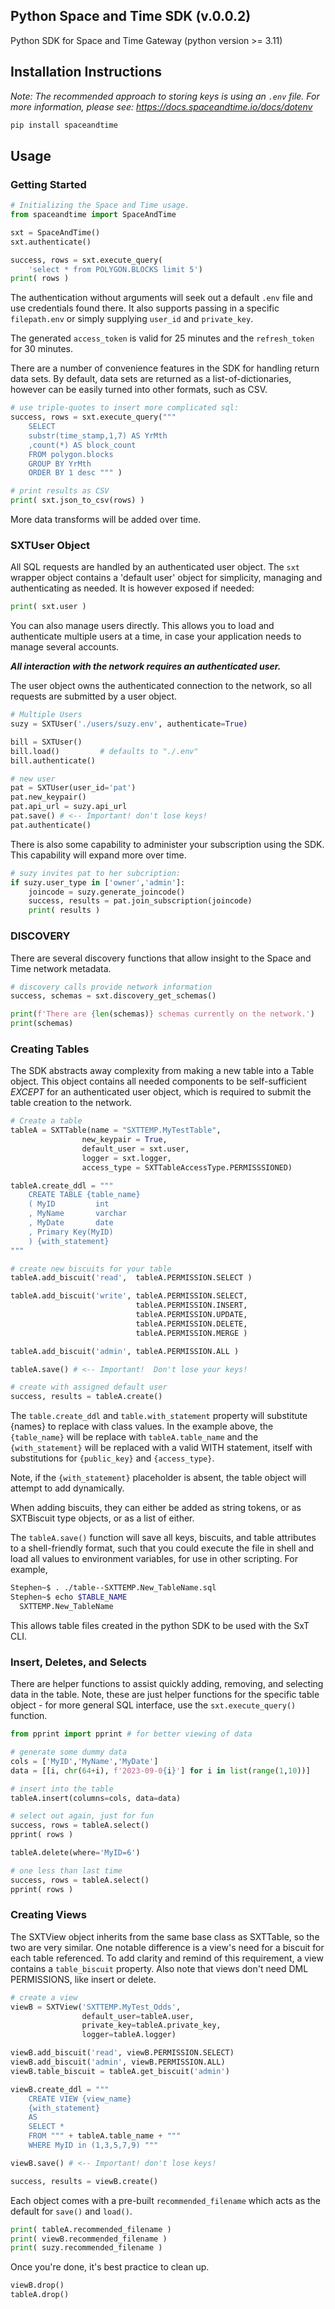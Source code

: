 
  
  

## Python Space and Time SDK (v.0.0.2)

  

Python SDK for Space and Time Gateway (python version >= 3.11)

  

## Installation Instructions

  

_Note: The recommended approach to storing keys is using an `.env` file. 
For more information, please see: https://docs.spaceandtime.io/docs/dotenv_

  

```sh
pip install spaceandtime
```

 

## Usage

  

### Getting Started

```python
# Initializing the Space and Time usage.
from spaceandtime import SpaceAndTime

sxt = SpaceAndTime()
sxt.authenticate()

success, rows = sxt.execute_query(
	'select * from POLYGON.BLOCKS limit 5')
print( rows )
```

The authentication without arguments will seek out a default `.env` file and use credentials found there.  It also supports passing in a specific ```filepath.env``` or simply supplying ```user_id``` and ```private_key```.

The generated ``access_token`` is valid for 25 minutes and the ``refresh_token`` for 30 minutes.

There are a number of convenience features in the SDK for handling return data sets. By default, data sets are returned as a list-of-dictionaries, however can be easily turned into other formats, such as CSV.

```python
# use triple-quotes to insert more complicated sql:
success, rows = sxt.execute_query("""
	SELECT 
	substr(time_stamp,1,7) AS YrMth
	,count(*) AS block_count
	FROM polygon.blocks 
	GROUP BY YrMth
	ORDER BY 1 desc """ )

# print results as CSV
print( sxt.json_to_csv(rows) )
```

More data transforms will be added over time.

### SXTUser Object

All SQL requests are handled by an authenticated user object.  The ```sxt``` wrapper object contains a 'default user' object for simplicity, managing and authenticating as needed.  It is however exposed if needed:

```python
print( sxt.user )
```

You can also manage users directly.  This allows you to load and authenticate multiple users at a time, in case your application needs to manage several accounts.

_**All interaction with the network requires an authenticated user.**_

The user object owns the authenticated connection to the network, so all requests are submitted by a user object.

```python
# Multiple Users
suzy = SXTUser('./users/suzy.env', authenticate=True)

bill = SXTUser()
bill.load()         # defaults to "./.env"
bill.authenticate()

# new user
pat = SXTUser(user_id='pat')
pat.new_keypair()
pat.api_url = suzy.api_url
pat.save() # <-- Important! don't lose keys!
pat.authenticate()
```

There is also some capability to administer your subscription using the SDK.  This capability will expand more over time.

```python
# suzy invites pat to her subcription:
if suzy.user_type in ['owner','admin']: 
	joincode = suzy.generate_joincode()
	success, results = pat.join_subscription(joincode)
	print( results )
```



### DISCOVERY

There are several discovery functions that allow insight to the Space and Time network metadata.


```python
# discovery calls provide network information
success, schemas = sxt.discovery_get_schemas()

print(f'There are {len(schemas)} schemas currently on the network.')
print(schemas)
```


### Creating Tables

The SDK abstracts away complexity from making a new table into a Table object.  This object contains all needed components to be self-sufficient _EXCEPT_ for an authenticated user object, which is required to submit the table creation to the network.

```python
# Create a table
tableA = SXTTable(name = "SXTTEMP.MyTestTable", 
				new_keypair = True, 
				default_user = sxt.user,
				logger = sxt.logger,
				access_type = SXTTableAccessType.PERMISSSIONED)

tableA.create_ddl = """
	CREATE TABLE {table_name} 
	( MyID         int
	, MyName       varchar
	, MyDate       date
	, Primary Key(MyID) 
	) {with_statement}
""" 

# create new biscuits for your table
tableA.add_biscuit('read',  tableA.PERMISSION.SELECT )

tableA.add_biscuit('write', tableA.PERMISSION.SELECT, 
							tableA.PERMISSION.INSERT, 
							tableA.PERMISSION.UPDATE, 
							tableA.PERMISSION.DELETE,
							tableA.PERMISSION.MERGE )

tableA.add_biscuit('admin', tableA.PERMISSION.ALL )

tableA.save() # <-- Important!  Don't lose your keys!

# create with assigned default user
success, results = tableA.create()  
```


The ```table.create_ddl``` and ```table.with_statement``` property will substitute {names} to replace with class values.  In the example above, the ```{table_name}``` will be replace with ```tableA.table_name``` and the ```{with_statement}``` will be replaced with a valid WITH statement, itself with substitutions for ```{public_key}``` and ```{access_type}```.

Note, if the ```{with_statement}``` placeholder is absent, the table object will attempt to add dynamically.

When adding biscuits, they can either be added as string tokens, or as SXTBiscuit type objects, or as a list of either.

The ```tableA.save()``` function will save all keys, biscuits, and table attributes to a shell-friendly format, such that you could execute the file in shell and load all values to environment variables, for use in other scripting. For example,

```sh
Stephen~$ . ./table--SXTTEMP.New_TableName.sql
Stephen~$ echo $TABLE_NAME
  SXTTEMP.New_TableName
```
This allows table files created in the python SDK to be used with the SxT CLI. 


### Insert, Deletes, and Selects

There are helper functions to assist quickly adding, removing, and selecting data in the table.  Note, these are just helper functions for the specific table object - for more general SQL interface, use the ```sxt.execute_query()``` function. 

```python
from pprint import pprint # for better viewing of data

# generate some dummy data
cols = ['MyID','MyName','MyDate']
data = [[i, chr(64+i), f'2023-09-0{i}'] for i in list(range(1,10))]

# insert into the table
tableA.insert(columns=cols, data=data)

# select out again, just for fun
success, rows = tableA.select()
pprint( rows )

tableA.delete(where='MyID=6')

# one less than last time
success, rows = tableA.select()
pprint( rows )
```

### Creating Views 

The SXTView object inherits from the same base class as SXTTable, so the two are very similar.  One notable difference is a view's need for a biscuit for each table referenced.  To add clarity and remind of this requirement, a view contains a ```table_biscuit``` property. Also note that views don't need DML PERMISSIONS, like insert or delete.

```python
# create a view 
viewB = SXTView('SXTTEMP.MyTest_Odds',
 				default_user=tableA.user, 
				private_key=tableA.private_key, 
				logger=tableA.logger)

viewB.add_biscuit('read', viewB.PERMISSION.SELECT)
viewB.add_biscuit('admin', viewB.PERMISSION.ALL) 
viewB.table_biscuit = tableA.get_biscuit('admin')

viewB.create_ddl = """
	CREATE VIEW {view_name} 
	{with_statement} 
	AS
	SELECT *
	FROM """ + tableA.table_name + """
	WHERE MyID in (1,3,5,7,9) """

viewB.save() # <-- Important! don't lose keys!

success, results = viewB.create()
```

Each object comes with a pre-built ```recommended_filename``` which acts as the default for ```save()``` and ```load()```.  

```python
print( tableA.recommended_filename )
print( viewB.recommended_filename )
print( suzy.recommended_filename )
```

Once you're done, it's best practice to clean up.  

```python
viewB.drop()
tableA.drop()
```
